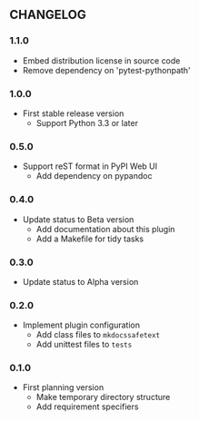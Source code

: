 ## CHANGELOG

### 1.1.0

* Embed distribution license in source code
* Remove dependency on 'pytest-pythonpath'

### 1.0.0

* First stable release version
    * Support Python 3.3 or later

### 0.5.0

* Support reST format in PyPI Web UI
    * Add dependency on pypandoc

### 0.4.0

* Update status to Beta version
    * Add documentation about this plugin
    * Add a Makefile for tidy tasks

### 0.3.0

* Update status to Alpha version

### 0.2.0

* Implement plugin configuration
    * Add class files to `mkdocssafetext`
    * Add unittest files to `tests`

### 0.1.0

* First planning version
    * Make temporary directory structure
    * Add requirement specifiers
